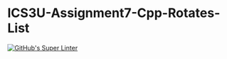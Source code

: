 # ICS3U-Assignment7-Cpp-Rotates-List

[![GitHub's Super Linter](https://github.com/haokai-li/ICS3U-Assignment7-Cpp-Rotates-List/workflows/GitHub's%20Super%20Linter/badge.svg)](https://github.com/haokai-li/ICS3U-Assignment7-Cpp-Rotates-List/actions)
